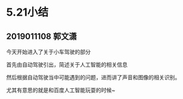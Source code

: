 # 5.21小结

## 2019011108 郭文潇

今天开始进入了关于小车驾驶的部分

首先由自动驾驶引出，简述关于人工智能的相关信息

然后根据自动驾驶当中可能遇到的问题，进而讲了声音和图像的相关识别。

尤其有意思的就是和百度人工智能玩耍的时候~

